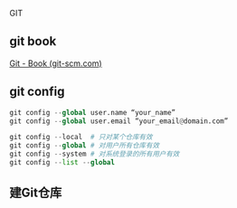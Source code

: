 GIT

## git book

[Git - Book (git-scm.com)](https://git-scm.com/book/en/v2)

## git config

```python
git config --global user.name “your_name”
git config --global user.email “your_email@domain.com”
```



```python
git config --local  # 只对某个仓库有效
git config --global # 对用户所有仓库有效
git config --system # 对系统登录的所有用户有效
git config --list --global
```



## 建Git仓库